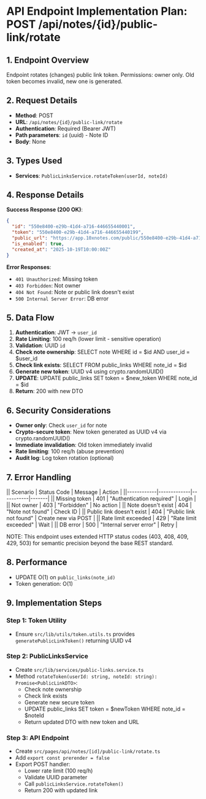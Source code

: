 # API Endpoint Implementation Plan: POST /api/notes/{id}/public-link/rotate

## 1. Endpoint Overview

Endpoint rotates (changes) public link token. Permissions: owner only. Old token becomes invalid, new one is generated.

## 2. Request Details

- **Method**: POST
- **URL**: `/api/notes/{id}/public-link/rotate`
- **Authentication**: Required (Bearer JWT)
- **Path parameters**: `id` (uuid) - Note ID
- **Body**: None

## 3. Types Used

- **Services**: `PublicLinksService.rotateToken(userId, noteId)`

## 4. Response Details

**Success Response (200 OK)**:

```json
{
  "id": "550e8400-e29b-41d4-a716-446655440001",
  "token": "550e8400-e29b-41d4-a716-446655440199",
  "public_url": "https://app.10xnotes.com/public/550e8400-e29b-41d4-a716-446655440199",
  "is_enabled": true,
  "created_at": "2025-10-19T10:00:00Z"
}
```

**Error Responses**:

- `401 Unauthorized`: Missing token
- `403 Forbidden`: Not owner
- `404 Not Found`: Note or public link doesn't exist
- `500 Internal Server Error`: DB error

## 5. Data Flow

1. **Authentication**: JWT → `user_id`
2. **Rate Limiting**: 100 req/h (lower limit - sensitive operation)
3. **Validation**: UUID `id`
4. **Check note ownership**: SELECT note WHERE id = $id AND user_id = $user_id
5. **Check link exists**: SELECT FROM public_links WHERE note_id = $id
6. **Generate new token**: UUID v4 using crypto.randomUUID()
7. **UPDATE**: UPDATE public_links SET token = $new_token WHERE note_id = $id
8. **Return**: 200 with new DTO

## 6. Security Considerations

- **Owner only**: Check `user_id` for note
- **Crypto-secure token**: New token generated as UUID v4 via crypto.randomUUID()
- **Immediate invalidation**: Old token immediately invalid
- **Rate limiting**: 100 req/h (abuse prevention)
- **Audit log**: Log token rotation (optional)

## 7. Error Handling

|| Scenario | Status Code | Message | Action |
||------------|-------------|-----------|-------|
|| Missing token | 401 | "Authentication required" | Login |
|| Not owner | 403 | "Forbidden" | No action |
|| Note doesn't exist | 404 | "Note not found" | Check ID |
|| Public link doesn't exist | 404 | "Public link not found" | Create new via POST |
|| Rate limit exceeded | 429 | "Rate limit exceeded" | Wait |
|| DB error | 500 | "Internal server error" | Retry |

NOTE: This endpoint uses extended HTTP status codes (403, 408, 409, 429, 503) for semantic precision beyond the base REST standard.

## 8. Performance

- UPDATE O(1) on `public_links(note_id)`
- Token generation: O(1)

## 9. Implementation Steps

### Step 1: Token Utility

- Ensure `src/lib/utils/token.utils.ts` provides `generatePublicLinkToken()` returning UUID v4

### Step 2: PublicLinksService

- Create `src/lib/services/public-links.service.ts`
- Method `rotateToken(userId: string, noteId: string): Promise<PublicLinkDTO>`:
  - Check note ownership
  - Check link exists
  - Generate new secure token
  - UPDATE public_links SET token = $newToken WHERE note_id = $noteId
  - Return updated DTO with new token and URL

### Step 3: API Endpoint

- Create `src/pages/api/notes/[id]/public-link/rotate.ts`
- Add `export const prerender = false`
- Export POST handler:
  - Lower rate limit (100 req/h)
  - Validate UUID parameter
  - Call `publicLinksService.rotateToken()`
  - Return 200 with updated link
